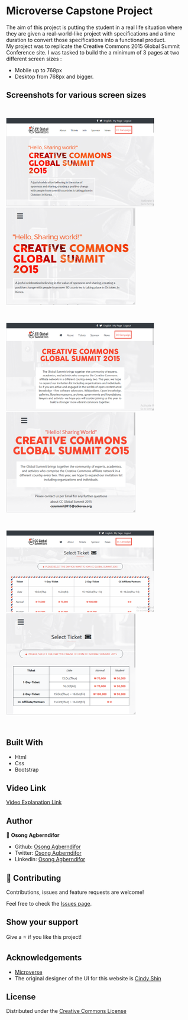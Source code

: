 # Microverse Capstone Project
The aim of this project is putting the student in a real life situation where they are given a real-world-like project with specifications and a time duration to convert those specifications into a functional product.
<br>
My project was to replicate the Creative Commons 2015 Global Summit Conference site. I was tasked to build the a minimum of 3 pages at two different screen sizes :
- Mobile up to 768px
- Desktop from 768px and bigger.


## Screenshots for various screen sizes
<br>
<p float="left">
 <img src="screenshots/home-big.PNG" width="400"> &nbsp; <img src="screenshots/home-small.PNG" width="350">
</p>
<br>
<p float="left">
<img src="screenshots/about-big.PNG" width="400"> &nbsp; <img src="screenshots/about-small.PNG" width="350">
 </p>
<br>
 <p float="left">
<img src="screenshots/tickets-big.PNG" width="400"> &nbsp; <img src="screenshots/tickets-small.PNG" width="350">
 </p>
<br>


## Built With

* Html
* Css
* Bootstrap

## Video Link

[Video Explanation Link]()


## Author

👤 **Osong Agberndifor**

- Github: [Osong Agberndifor](https://github.com/OA7)
- Twitter: [Osong Agberndifor](https://twitter.com/Osong17)
- Linkedin: [Osong Agberndifor](https://linkedin.com/osong-agberndifor)


## 🤝 Contributing

Contributions, issues and feature requests are welcome!

Feel free to check the [Issues page](https://github.com/OA7/Creative-Commons-Page/issues).

## Show your support

Give a ⭐️ if you like this project!

## Acknowledgements
  * [Microverse](https://www.microverse.org/)
  * The original designer of the UI for this website is [Cindy Shin](https://www.behance.net/adagio07)

## License
 Distributed under the [Creative Commons License](https://creativecommons.org/licenses/by-nc/4.0/)